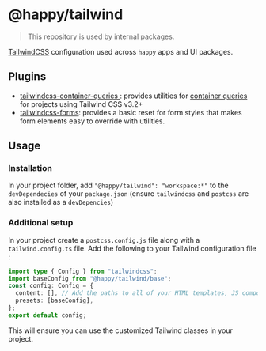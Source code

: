 # @happy/tailwind

> This repository is used by internal packages.

[TailwindCSS](https://tailwindcss.com/) configuration used across `happy` apps and UI packages.

## Plugins

- [tailwindcss-container-queries ](https://github.com/tailwindlabs/tailwindcss-container-queries): provides utilities for [container queries](https://developer.mozilla.org/en-US/docs/Web/CSS/CSS_containment/Container_queries) for projects using Tailwind CSS v3.2+
- [tailwindcss-forms](https://github.com/tailwindlabs/tailwindcss-forms): provides a basic reset for form styles that makes form elements easy to override with utilities.

## Usage

### Installation

In your project folder, add `"@happy/tailwind": "workspace:*"` to the `devDependecies` of your `package.json` (ensure `tailwindcss` and `postcss` are also installed as a `devDepencies`)

### Additional setup

In your project create a `postcss.config.js` file along with a `tailwind.config.ts` file. Add the following to your Tailwind configuration file :

```ts
import type { Config } from "tailwindcss";
import baseConfig from "@happy/tailwind/base";
const config: Config = {
  content: [], // Add the paths to all of your HTML templates, JS components, and any other files that contain Tailwind class names. For instance `./src/**/*.{ts,tsx,js,jsx,html,svelte,vue}
  presets: [baseConfig],
};
export default config;
```

This will ensure you can use the customized Tailwind classes in your project.
